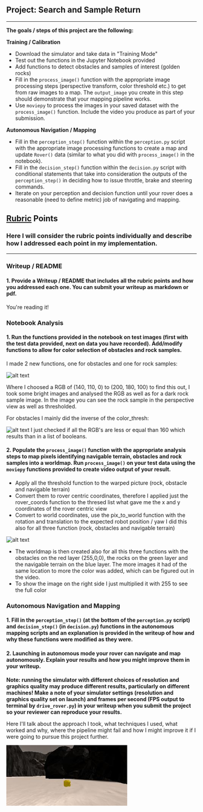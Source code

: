 ## Project: Search and Sample Return
---

**The goals / steps of this project are the following:**  

**Training / Calibration**  

* Download the simulator and take data in "Training Mode"
* Test out the functions in the Jupyter Notebook provided
* Add functions to detect obstacles and samples of interest (golden rocks)
* Fill in the `process_image()` function with the appropriate image processing steps (perspective transform, color threshold etc.) to get from raw images to a map.  The `output_image` you create in this step should demonstrate that your mapping pipeline works.
* Use `moviepy` to process the images in your saved dataset with the `process_image()` function.  Include the video you produce as part of your submission.

**Autonomous Navigation / Mapping**

* Fill in the `perception_step()` function within the `perception.py` script with the appropriate image processing functions to create a map and update `Rover()` data (similar to what you did with `process_image()` in the notebook). 
* Fill in the `decision_step()` function within the `decision.py` script with conditional statements that take into consideration the outputs of the `perception_step()` in deciding how to issue throttle, brake and steering commands. 
* Iterate on your perception and decision function until your rover does a reasonable (need to define metric) job of navigating and mapping.  

[//]: # (Image References)

[image1]: ./misc/rover_image.jpg
[image2]: ./calibration_images/example_grid1.jpg
[image3]: ./calibration_images/example_rock1.jpg 
[image4]: ./calibration_images/rock_sample.jpg 
[image5]: ./calibration_images/obstacle_sample.jpg 
[image6]: ./calibration_images/image_process3.jpg 
[image5]: ./calibration_images/obstacle_sample.jpg 
[image5]: ./calibration_images/obstacle_sample.jpg 
[image5]: ./calibration_images/obstacle_sample.jpg 


## [Rubric](https://review.udacity.com/#!/rubrics/916/view) Points
### Here I will consider the rubric points individually and describe how I addressed each point in my implementation.  

---
### Writeup / README

#### 1. Provide a Writeup / README that includes all the rubric points and how you addressed each one.  You can submit your writeup as markdown or pdf.  

You're reading it!

### Notebook Analysis
#### 1. Run the functions provided in the notebook on test images (first with the test data provided, next on data you have recorded). Add/modify functions to allow for color selection of obstacles and rock samples.

I made 2 new functions, one for obstacles and one for rock samples:

![alt text][image4]

Where I choosed a RGB of (140, 110, 0) to (200, 180, 100) to find this out, I took some bright images and analysed the RGB as well as for a dark rock sample image.
In the image you can see the rock sample in the perspective view as well as thresholded.

For obstacles I mainly did the inverse of the color_thresh:

![alt text][image5]
I just checked if all the RGB's are less or equal than 160 which results than in a list of booleans.

#### 2. Populate the `process_image()` function with the appropriate analysis steps to map pixels identifying navigable terrain, obstacles and rock samples into a worldmap.  Run `process_image()` on your test data using the `moviepy` functions provided to create video output of your result. 

* Apply all the threshold function to the warped picture (rock, obstacle and navigable terrain)
* Convert them to rover centric coordinates, therefore I applied just the rover_coords function to the thresed list what gave 
  me the x and y coordinates of the rover centric view 
* Convert to world coordinates, use the pix_to_world function with the rotation and translation to the expected robot position / yaw
  I did this also for all three function (rock, obstacles and navigable terrain)
  
![alt text][image6]

* The worldmap is then created also for all this three functions with the obstacles on the red layer (255,0,0), the rocks on the green layer and the navigable terrain on the blue layer. The more images it had of the same location to more the color was added, which can be figured out in the video.
* To show the image on the right side I just multiplied it with 255 to see the full color


### Autonomous Navigation and Mapping

#### 1. Fill in the `perception_step()` (at the bottom of the `perception.py` script) and `decision_step()` (in `decision.py`) functions in the autonomous mapping scripts and an explanation is provided in the writeup of how and why these functions were modified as they were.


#### 2. Launching in autonomous mode your rover can navigate and map autonomously.  Explain your results and how you might improve them in your writeup.  

**Note: running the simulator with different choices of resolution and graphics quality may produce different results, particularly on different machines!  Make a note of your simulator settings (resolution and graphics quality set on launch) and frames per second (FPS output to terminal by `drive_rover.py`) in your writeup when you submit the project so your reviewer can reproduce your results.**

Here I'll talk about the approach I took, what techniques I used, what worked and why, where the pipeline might fail and how I might improve it if I were going to pursue this project further.  



![alt text][image3]


